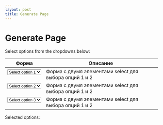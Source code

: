 ```yaml
---
layout: post
title: Generate Page
---
```


# Generate Page

Select options from the dropdowns below:
    
| Форма | Описание |
| --- | --- |
| <form><select name="option1"><option value="">Select option 1</option><option value="Value 1">Value 1</option><option value="Value 2">Value 2</option><option value="Value 3">Value 3</option></select></form> | Форма с двумя элементами select для выбора опций 1 и 2 |
| <form><select name="option2"><option value="">Select option 2</option><option value="Value 4">Value 4</option><option value="Value 5">Value 5</option><option value="Value 6">Value 6</option></select></form> | Форма с двумя элементами select для выбора опций 1 и 2 |
| <form><select name="option3"><option value="">Select option 3</option><option value="Value 7">Value 7</option><option value="Value 8">Value 8</option><option value="Value 9">Value 9</option></select></form> | Форма с двумя элементами select для выбора опций 1 и 2 |



Selected options: <span id="selected-options"></span>

<script>
  // Get the select elements
  const option1 = document.querySelector('select[name="option1"]');
  const option2 = document.querySelector('select[name="option2"]');
  const option3 = document.querySelector('select[name="option3"]');

  // Get the span element for displaying selected options
  const selectedOptions = document.querySelector('#selected-options');

  // Add event listeners to the select elements
  option1.addEventListener('change', updateSelectedOptions);
  option2.addEventListener('change', updateSelectedOptions);
  option3.addEventListener('change', updateSelectedOptions);

  // Function to update the selected options
  function updateSelectedOptions() {
    // Get the selected values
    const value1 = option1.value;
    const value2 = option2.value;
    const value3 = option3.value;

    // Update the text of the span element with the selected values
    selectedOptions.textContent = `${value1}, ${value2}, ${value3}`;
  }
</script>
